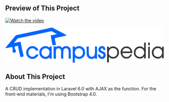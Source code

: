 
## Preview  of This Project

[![Watch the video](https://i.imgur.com/vKb2F1B.png)](https://www.youtube.com/watch?v=VgWVf1aZfkU&t=61s)

![Campuspedia Internship](https://github.com/edonovanto/Internship-Campuspedia/blob/master/public/img/logo/logo.png)

## About This Project

A CRUD implementation in Laravel 6.0 with AJAX as the function. For the front-end materials, I'm using Bootstrap 4.0.
